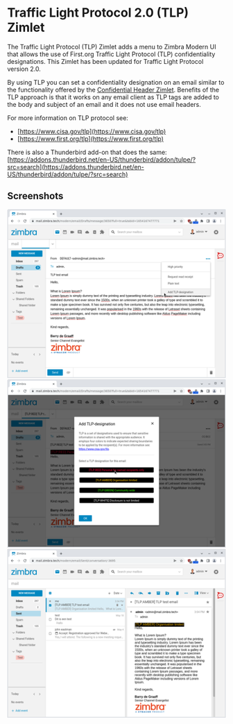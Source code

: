 # Traffic Light Protocol 2.0 (TLP) Zimlet

The Traffic Light Protocol (TLP) Zimlet adds a menu to Zimbra Modern UI that allows the use of First.org Traffic Light Protocol (TLP) confidentiality designations. This Zimlet has been updated for Traffic Light Protocol version 2.0.

By using TLP you can set a confidentiality designation on an email similar to the functionality offered by the [Confidential Header Zimlet](https://github.com/Zimbra/confidential-header-zimlet). Benefits of the TLP approach is that it works on any email client as TLP tags are added to the body and subject of an email and it does not use email headers.

For more information on TLP protocol see:

- [https://www.cisa.gov/tlp](https://www.cisa.gov/tlp)
- [https://www.first.org/tlp](https://www.first.org/tlp)

There is also a Thunderbird add-on that does the same: [https://addons.thunderbird.net/en-US/thunderbird/addon/tulpe/?src=search](https://addons.thunderbird.net/en-US/thunderbird/addon/tulpe/?src=search)

## Screenshots

![](screenshots/menu.png)
![](screenshots/dialog.png)
![](screenshots/result.png)
